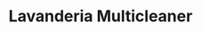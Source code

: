 ---
title: "Lavanderia Multicleaner"
url: /ciudad-de-panama/lavanderia-multicleaner/
shop: lavandería
---